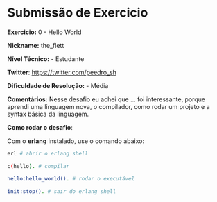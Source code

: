 # Submissão de Exercicio

**Exercicio:** 0 - Hello World

**Nickname:** the_flett

**Nível Técnico:** - Estudante

**Twitter**: https://twitter.com/peedro_sh

**Dificuldade de Resolução:** - Média

**Comentários:** Nesse desafio eu achei que ... foi interessante, porque aprendi uma linguagem nova, o compilador, como rodar um projeto e a syntax básica da linguagem.

**Como rodar o desafio**: 

Com o __erlang__ instalado, use o comando abaixo: 
```bash
erl # abrir o erlang shell
```
```bash
c(hello). # compilar
```
```bash
hello:hello_world(). # rodar o executável
```
```bash
init:stop(). # sair do erlang shell
```